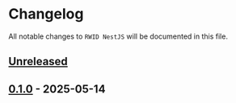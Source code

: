 # Changelog

All notable changes to `RWID NestJS` will be documented in this file.

## [Unreleased](https://github.com/ngodingbang/rwid-nestjs/compare/0.1.0...develop)

## [0.1.0](https://github.com/ngodingbang/rwid-nestjs/releases/tag/0.1.0) - 2025-05-14
